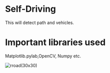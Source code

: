 # Self-Driving
This will detect path and vehicles.

# Important libraries used
Matplotlib.pylab,OpenCV, Numpy etc.

![rroad](https://user-images.githubusercontent.com/43968252/74148010-71372c00-4c2a-11ea-8443-0cd7fc286d09.png)(30x30)

